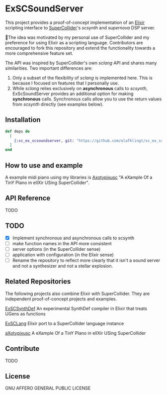 # ExSCSoundServer

This project provides a proof-of-concept implementation of an [Elixir](https://elixir-lang.org/) scripting interface to [SuperCollider](https://supercollider.github.io/)'s *scsynth* and *supernova* DSP server.

🌴The idea was motivated by my personal use of SuperCollider and my preference for using Elixir as a scripting language. Contributors are encouraged to fork this repository and extend the functionality towards a more comprehensive feature set.

The API was inspired by SuperCollider's own *sclang* API and shares many similarities. Two important differences are:
1. Only a subset of the flexibility of *sclang* is implemented here. This is because I focused on features that I personally use.
2. While *sclang* relies exclusively on **asynchronous** calls to *scsynth*, ExScSoundServer provides an additional option for making **synchronous** calls. Synchronous calls allow you to use the return values from *scsynth* directly (see examples below).


## Installation

```elixir
def deps do
  [
    {:sc_ex_scsoundserver, git: "https://github.com/olafklingt/sc_ex_scsoundserver"}
  ]
end
```

## How to use and example

A example midi piano using my libraries is [Axotypixusc](https://github.com/olafklingt/axotypixusc) "A eXample Of a TinY PIano in elIXir USing SuperCollider".


## API Reference

TODO

## TODO

- [x] Implement synchronous and asynchronous calls to scsynth
- [ ] make function names in the API more consistent
- [ ] server options (in the SuperCollider sense)
- [ ] application with configuration (in the Elixir sense)
- [ ] Rename the repository to reflect more clearly that it isn't a sound server and not a synthesizer and not a stellar explosion.

## Related Repositories

The following projects also combine Elixir with SuperCollider. They are independent proof-of-concept projects and examples.

[ExSCSynthDef](https://github.com/olafklingt/sc_ex_synthdef)
An experimental SynthDef compiler in Elixir that treats UGens as functions

[ExSCLang](https://github.com/olafklingt/sc_ex_sclang)
Elixir port to a SuperCollider language instance

[aXotypixusc](https://github.com/olafklingt/axotypixusc)
A eXample Of a TinY PIano in elIXir USing SuperCollider


## Contribute

TODO

## License

GNU AFFERO GENERAL PUBLIC LICENSE
